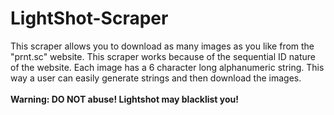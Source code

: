 # LightShot-Scraper
This scraper allows you to download as many images as you like from the "prnt.sc" website. This scraper works because of the sequential ID nature of the website. Each image has a 6 character long alphanumeric string. This way a user can easily generate strings and then download the images. </br> </br>
**Warning: DO NOT abuse! Lightshot may blacklist you!**

